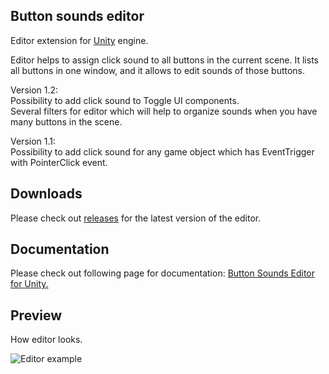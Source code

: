 Button sounds editor
--------------------
Editor extension for
[Unity](http://unity3d.com/)
engine.

Editor helps to assign click sound to all buttons in the current scene. It lists all buttons in one window, and it allows to edit sounds of those buttons.

Version 1.2:</br>
Possibility to add click sound to Toggle UI components.</br>
Several filters for editor which will help to organize sounds when you have many buttons in the scene.

Version 1.1:</br>
Possibility to add click sound for any game object which has EventTrigger with PointerClick event.

Downloads
----------
Please check out 
[releases](//github.com/nubick/unity-button-sounds-editor/releases)
for the latest version of the editor.

Documentation
-------------
Please check out following page for documentation:
[Button Sounds Editor for Unity.](http://nubick.ru/button-sounds-editor-for-unity/)

Preview
-------
How editor looks.

![Editor example](http://nubick.github.com/readme/button-sounds-editor.png)
